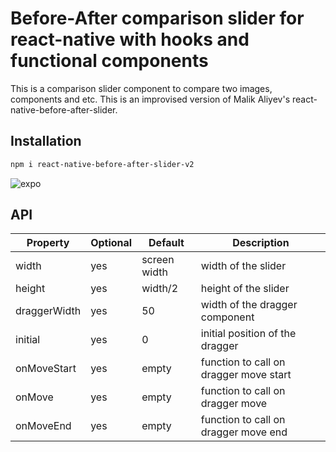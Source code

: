 # Before-After comparison slider for react-native with hooks and functional components



This is a comparison slider component to compare two images, components and etc.
This is an improvised version of Malik Aliyev's react-native-before-after-slider.


## Installation
```bash
npm i react-native-before-after-slider-v2
```

![expo]('https://firebasestorage.googleapis.com/v0/b/milanlaser-fcb24.appspot.com/o/slider.gif?alt=media&token=d47fecdb-dc3a-43cf-9c04-d2a690d8b6e5')
## API

| Property            | Optional | Default      | Description                                |
| ------------------- | -------- | ------------ | ------------------------------------------ |
| width               | yes      | screen width | width of the slider                        |
| height              | yes      | width/2      | height of the slider                       |
| draggerWidth        | yes      | 50           | width of the dragger component             |
| initial             | yes      | 0            | initial position of the dragger            |
| onMoveStart         | yes      | empty        | function to call on dragger move start     |
| onMove              | yes      | empty        | function to call on dragger move           |
| onMoveEnd           | yes      | empty        | function to call on dragger move end       |


